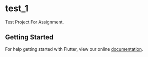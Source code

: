 # test_1

Test Project For Assignment.

## Getting Started

For help getting started with Flutter, view our online
[documentation](https://flutter.io/).

